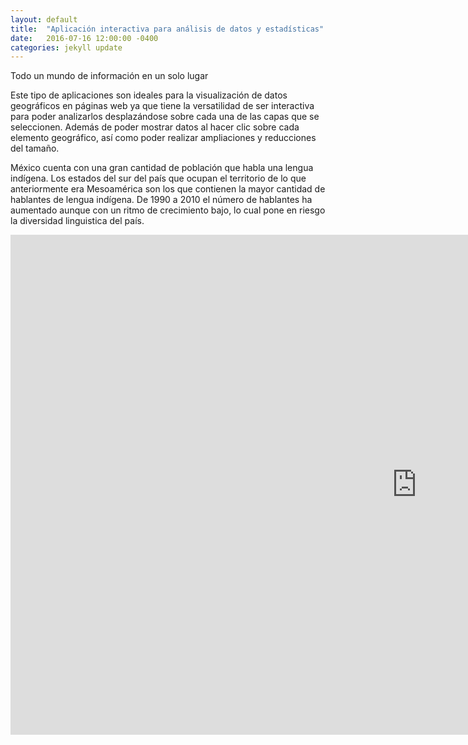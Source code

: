 ```yaml
---
layout: default
title:  "Aplicación interactiva para análisis de datos y estadísticas"
date:   2016-07-16 12:00:00 -0400
categories: jekyll update
---
```


Todo un mundo de información en un solo lugar

Este tipo de aplicaciones son ideales para la visualización de datos geográficos en páginas web ya que tiene la versatilidad de ser interactiva para poder analizarlos desplazándose sobre cada una de las capas que se seleccionen. Además de poder mostrar datos al hacer clic sobre cada elemento geográfico, así como poder realizar ampliaciones y reducciones del tamaño.

México cuenta con una gran cantidad de población que habla una lengua indígena. Los estados del sur del país que ocupan el territorio de lo que anteriormente era Mesoamérica son los que contienen la mayor cantidad de hablantes de lengua indígena. De 1990 a 2010 el número de hablantes ha aumentado aunque con un ritmo de crecimiento bajo, lo cual pone en riesgo la diversidad linguistica del país. 

<iframe src="https://zenitmapas.github.io/maps/hablantes.html" style="border: none; width: 1300px; height: 800px"></iframe>




